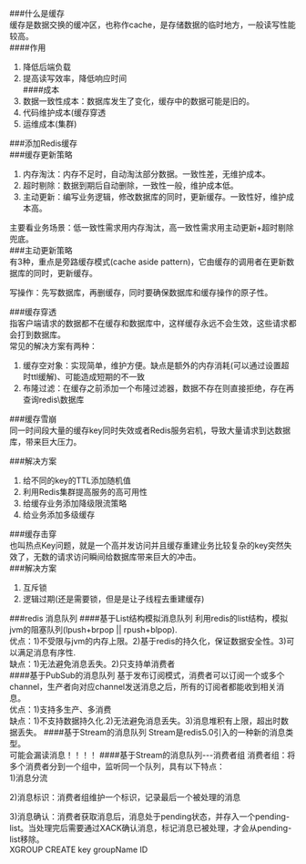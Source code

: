 ###什么是缓存  
缓存是数据交换的缓冲区，也称作cache，是存储数据的临时地方，一般读写性能较高。  
####作用  
1. 降低后端负载  
2. 提高读写效率，降低响应时间  
####成本  
1. 数据一致性成本：数据库发生了变化，缓存中的数据可能是旧的。  
2. 代码维护成本(缓存穿透
3. 运维成本(集群)  

###添加Redis缓存  
###缓存更新策略  
1. 内存淘汰：内存不足时，自动淘汰部分数据。一致性差，无维护成本。
2. 超时剔除：数据到期后自动删除，一致性一般，维护成本低。
3. 主动更新：编写业务逻辑，修改数据库的同时，更新缓存。一致性好，维护成本高。  

主要看业务场景：低一致性需求用内存淘汰，高一致性需求用主动更新+超时剔除兜底。  
###主动更新策略  
有3种，重点是旁路缓存模式(cache aside pattern)，它由缓存的调用者在更新数据库的同时，更新缓存。  
  
写操作：先写数据库，再删缓存，同时要确保数据库和缓存操作的原子性。

###缓存穿透  
指客户端请求的数据都不在缓存和数据库中，这样缓存永远不会生效，这些请求都会打到数据库。  
常见的解决方案有两种：
1. 缓存空对象：实现简单，维护方便。缺点是额外的内存消耗(可以通过设置超时ttl缓解)、可能造成短期的不一致  
2. 布隆过滤：在缓存之前添加一个布隆过滤器，数据不存在则直接拒绝，存在再查询redis\数据库


###缓存雪崩  
同一时间段大量的缓存key同时失效或者Redis服务宕机，导致大量请求到达数据库，带来巨大压力。  

###解决方案  
1. 给不同的key的TTL添加随机值
2. 利用Redis集群提高服务的高可用性
3. 给缓存业务添加降级限流策略
4. 给业务添加多级缓存  

###缓存击穿  
也叫热点Key问题，就是一个高并发访问并且缓存重建业务比较复杂的key突然失效了，无数的请求访问瞬间给数据库带来巨大的冲击。  
###解决方案
1. 互斥锁
2. 逻辑过期(还是需要锁，但是是让子线程去重建缓存)  

###redis 消息队列
####基于List结构模拟消息队列
利用redis的list结构，模拟jvm的阻塞队列(lpush+brpop || rpush+blpop).  
优点：1)不受限与jvm的内存上限。2)基于redis的持久化，保证数据安全性。3)可以满足消息有序性.  
缺点：1)无法避免消息丢失。2)只支持单消费者  
####基于PubSub的消息队列
基于发布订阅模式，消费者可以订阅一个或多个channel，生产者向对应channel发送消息之后，所有的订阅者都能收到相关消息。  
优点：1)支持多生产、多消费   
缺点：1)不支持数据持久化.2)无法避免消息丢失。3)消息堆积有上限，超出时数据丢失。
####基于Stream的消息队列
Stream是redis5.0引入的一种新的消息类型。  
可能会漏读消息！！！！
####基于Stream的消息队列---消费者组
消费者组：将多个消费者分到一个组中，监听同一个队列，具有以下特点：  
1)消息分流  

2)消息标识：消费者组维护一个标识，记录最后一个被处理的消息  

3)消息确认：消费者获取消息后，消息处于pending状态，并存入一个pending-list。当处理完后需要通过XACK确认消息，标记消息已被处理，才会从pending-list移除。  
XGROUP CREATE key groupName ID 
